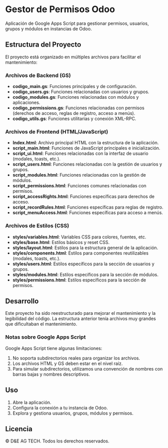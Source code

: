 # Gestor de Permisos Odoo

Aplicación de Google Apps Script para gestionar permisos, usuarios, grupos y módulos en instancias de Odoo.

## Estructura del Proyecto

El proyecto está organizado en múltiples archivos para facilitar el mantenimiento:

### Archivos de Backend (GS)

- **codigo_main.gs**: Funciones principales y de configuración.
- **codigo_users.gs**: Funciones relacionadas con usuarios y grupos.
- **codigo_modules.gs**: Funciones relacionadas con módulos y aplicaciones.
- **codigo_permissions.gs**: Funciones relacionadas con permisos (derechos de acceso, reglas de registro, acceso a menús).
- **codigo_utils.gs**: Funciones utilitarias y conexión XML-RPC.

### Archivos de Frontend (HTML/JavaScript)

- **Index.html**: Archivo principal HTML con la estructura de la aplicación.
- **script_main.html**: Funciones de JavaScript principales e inicialización.
- **script_ui.html**: Funciones relacionadas con la interfaz de usuario (modales, toasts, etc.).
- **script_users.html**: Funciones relacionadas con la gestión de usuarios y grupos.
- **script_modules.html**: Funciones relacionadas con la gestión de módulos.
- **script_permissions.html**: Funciones comunes relacionadas con permisos.
- **script_accessRights.html**: Funciones específicas para derechos de acceso.
- **script_recordRules.html**: Funciones específicas para reglas de registro.
- **script_menuAccess.html**: Funciones específicas para acceso a menús.

### Archivos de Estilos (CSS)

- **styles/variables.html**: Variables CSS para colores, fuentes, etc.
- **styles/base.html**: Estilos básicos y reset CSS.
- **styles/layout.html**: Estilos para la estructura general de la aplicación.
- **styles/components.html**: Estilos para componentes reutilizables (modales, toasts, etc.).
- **styles/users.html**: Estilos específicos para la sección de usuarios y grupos.
- **styles/modules.html**: Estilos específicos para la sección de módulos.
- **styles/permissions.html**: Estilos específicos para la sección de permisos.

## Desarrollo

Este proyecto ha sido reestructurado para mejorar el mantenimiento y la legibilidad del código. La estructura anterior tenía archivos muy grandes que dificultaban el mantenimiento.

### Notas sobre Google Apps Script

Google Apps Script tiene algunas limitaciones:

1. No soporta subdirectorios reales para organizar los archivos.
2. Los archivos HTML y GS deben estar en el nivel raíz.
3. Para simular subdirectorios, utilizamos una convención de nombres con barras bajas y nombres descriptivos.

## Uso

1. Abre la aplicación.
2. Configura la conexión a tu instancia de Odoo.
3. Explora y gestiona usuarios, grupos, módulos y permisos.

## Licencia

© D&E AG TECH. Todos los derechos reservados.

